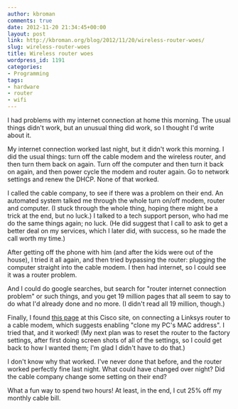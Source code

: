 ```yaml
---
author: kbroman
comments: true
date: 2012-11-20 21:34:45+00:00
layout: post
link: http://kbroman.org/blog/2012/11/20/wireless-router-woes/
slug: wireless-router-woes
title: Wireless router woes
wordpress_id: 1191
categories:
- Programming
tags:
- hardware
- router
- wifi
---
```


I had problems with my internet connection at home this morning.  The usual things didn't work, but an unusual thing did work, so I thought I'd write about it.

My internet connection worked last night, but it didn't work this morning.  I did the usual things: turn off the cable modem and the wireless router, and then turn them back on again.  Turn off the computer and then turn it back on again, and then power cycle the modem and router again.   Go to network settings and renew the DHCP.  None of that worked.

I called the cable company, to see if there was a problem on their end.  An automated system talked me through the whole turn on/off modem, router and computer.  (I stuck through the whole thing, hoping there might be a trick at the end, but no luck.)  I talked to a tech support person, who had me do the same things again; no luck.  (He did suggest that I call to ask to get a better deal on my services, which I later did, with success, so he made the call worth my time.)

After getting off the phone with him (and after the kids were out of the house), I tried it all again, and then tried bypassing the router: plugging the computer straight into the cable modem.  I then had internet, so I could see it was a router problem.

And I could do google searches, but search for "router internet connection problem" or such things, and you get 19 million pages that all seem to say to do what I'd already done and no more.  (I didn't read all 19 million, though.)

Finally, I found [this page](http://tinyurl.com/az3ltws) at this Cisco site, on connecting a Linksys router to a cable modem, which suggests enabling "clone my PC's MAC address".  I tried that, and it worked!  (My next plan was to reset the router to the factory settings, after first doing screen shots of all of the settings, so I could get back to how I wanted them; I'm glad I didn't have to do that.)

I don't know why that worked.  I've never done that before, and the router worked perfectly fine last night.  What could have changed over night?  Did the cable company change some setting on their end?

What a fun way to spend two hours!  At least, in the end, I cut 25% off my monthly cable bill.

